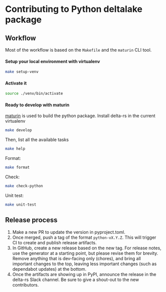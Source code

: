 # Contributing to Python deltalake package

## Workflow

Most of the workflow is based on the `Makefile` and the `maturin` CLI tool.

#### Setup your local environment with virtualenv

```bash
make setup-venv
```

#### Activate it
```bash
source ./venv/bin/activate
```

#### Ready to develop with maturin

[maturin](https://github.com/PyO3/maturin) is used to build the python package.
Install delta-rs in the current virtualenv

```bash
make develop
```

Then, list all the available tasks

```bash
make help
```

Format:

```bash
make format
```

Check:

```bash
make check-python
```

Unit test:

```bash
make unit-test
```

## Release process

1. Make a new PR to update the version in pyproject.toml.
2. Once merged, push a tag of the format `python-vX.Y.Z`. This will trigger CI
   to create and publish release artifacts.
3. In GitHub, create a new release based on the new tag. For release notes, 
   use the generator at a starting point, but please revise them for brevity.
   Remove anything that is dev-facing only (chores), and bring all important
   changes to the top, leaving less important changes (such as dependabot 
   updates) at the bottom.
4. Once the artifacts are showing up in PyPI, announce the release in the delta-rs
   Slack channel. Be sure to give a shout-out to the new contributors.


